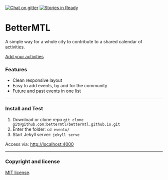 [![Chat on gitter](https://gitter.im/bettermtl/general)](https://img.shields.io/gitter/room/gitterHQ/gitter.svg) [![Stories in Ready](https://badge.waffle.io/bettermtl/bettermtl.github.io.png?label=Ready)](https://waffle.io/tomboy-notes/tomboy.ios)

# BetterMTL

A simple way for a whole city to contribute to a shared calendar of activities.

[Add your activities](http://bettermtl.github.io/about/)


### Features
* Clean responsive layout
* Easy to add events, by and for the community
* Future and past events in one list

---

### Install and Test
1. Download or clone repo `git clone git@github.com:bettermtl/bettermtl.github.io.git`
2. Enter the folder: `cd evento/`
4. Start Jekyll server: `jekyll serve`

Access via: [http://localhost:4000](http://localhost:4000)

---

### Copyright and license

[MIT license](/LICENSE).
